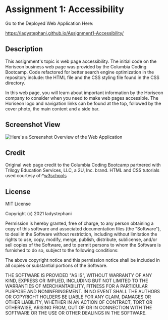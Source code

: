 # Assignment 1: Accessibility

Go to the Deployed Web Application Here:<div style="display: inline">https://ladystephani.github.io/Assignment1-Accessibility/</div>

## Description
This assignment's topic is web page accessibility. The initial code on the Horiseon business web page was provided by the Columbia Coding Bootcamp.
Code refactored for better search engine optimization in the repository include: the HTML file and the CSS styling file found in the CSS directory. 

In this web page, you will learn about important information by the Horiseon company to consider when you need to make web pages accessible. The Horiseon logo and navigation links can be found at the top, followed by the cover photo, the main content and a side bar.

## Screenshot View
![Here's a Screenshot Overview of the Web Application](assets/images/01-html-css-git-homework-demo.png)

## Credit
Original web page credit to the Columbia Coding Bootcamp partnered with Trilogy Education Services, LLC, a 2U, Inc. brand.
HTML and CSS tutorials used courtesy of:*[w3schools](https://www.w3schools.com/)

## License
MIT License

Copyright (c) 2021 ladystephani

Permission is hereby granted, free of charge, to any person obtaining a copy of this software and associated documentation files (the "Software"), to deal in the Software without restriction, including without limitation the rights to use, copy, modify, merge, publish, distribute, sublicense, and/or sell copies of the Software, and to permit persons to whom the Software is furnished to do so, subject to the following conditions:

The above copyright notice and this permission notice shall be included in all copies or substantial portions of the Software.

THE SOFTWARE IS PROVIDED "AS IS", WITHOUT WARRANTY OF ANY KIND, EXPRESS OR IMPLIED, INCLUDING BUT NOT LIMITED TO THE WARRANTIES OF MERCHANTABILITY, FITNESS FOR A PARTICULAR PURPOSE AND NONINFRINGEMENT. IN NO EVENT SHALL THE AUTHORS OR COPYRIGHT HOLDERS BE LIABLE FOR ANY CLAIM, DAMAGES OR OTHER LIABILITY, WHETHER IN AN ACTION OF CONTRACT, TORT OR OTHERWISE, ARISING FROM, OUT OF OR IN CONNECTION WITH THE SOFTWARE OR THE USE OR OTHER DEALINGS IN THE SOFTWARE.
